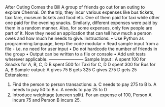 After Outing Comes the Bill
A group of friends go out for an outing to explore Chennai. On the trip,
they incur various expenses like bus tickets, taxi fare, museum tickets
and food etc. One of them paid for taxi while other one paid for the
evening snacks. Similarly, different expenses were paid by them in a
random manner. Also, for some expenses, only few people are part of it.
Now they need an application that can tell how much a person owes and
how much he needs to give.
Instructions:
• Use Python as programming language, keep the code modular
• Read sample input from a file - i.e. no need for user input
• Do not hardcode the number of friends in the group
• Output can be written to a file or console
• Add unit tests wherever applicable.
————————
Sample Input :
A spent 100 for Snacks for A, B, C, D
B spent 500 for Taxi for C, D
D spent 300 for Bus for A, B
Sample output:
A gives 75
B gets 325
C gives 275
D gets 25
Extensions:
1. Find the person to person transactions:
a. C needs to pay 275 to B
b. A needs to pay 50 to B
c. A needs to pay 25 to D
2. Introduce weightage (uneven split). For an expense of 100, Person A
incurs 75 and Person B incurs 25.
